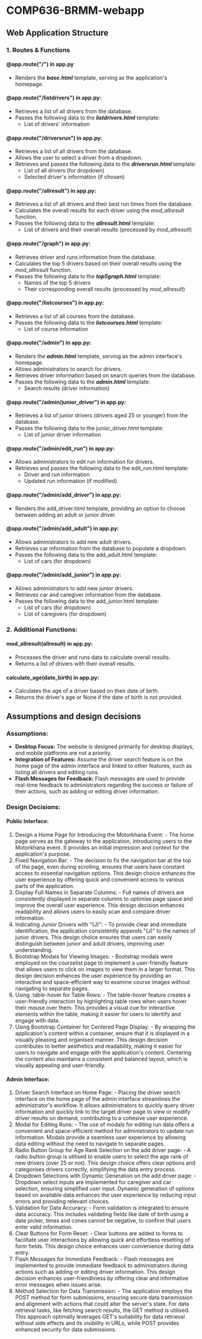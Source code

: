 # COMP636-BRMM-webapp
## Web Application Structure
### 1. Routes & Functions
  #### @app.route("/") in app.py
  - Renders the ***base.html*** template, serving as the application's homepage.
  #### @app.route("/listdrivers") in app.py:
  - Retrieves a list of all drivers from the database.
  - Passes the following data to the ***listdrivers.html*** template:
    - List of drivers' information
  #### @app.route("/driversrun") in app.py:
  - Retrieves a list of all drivers from the database.
  - Allows the user to select a driver from a dropdown.
  - Retrieves and passes the following data to the ***driversrun.html*** template:
    - List of all drivers (for dropdown)
    - Selected driver's information (if chosen)
  #### @app.route("/allresult") in app.py:
  - Retrieves a list of all drivers and their best run times from the database.
  - Calculates the overall results for each driver using the *mod_allresult* function.
  - Passes the following data to the ***allresult.html*** template:
    - List of drivers and their overall results (processed by *mod_allresult*)
  #### @app.route("/graph") in app.py:
  - Retrieves driver and runs information from the database.
  - Calculates the top 5 drivers based on their overall results using the *mod_allresult* function.
  - Passes the following data to the ***top5graph.html*** template:
    - Names of the top 5 drivers
    - Their corresponding overall results (processed by *mod_allresult*)
  #### @app.route("/listcourses") in app.py:
  - Retrieves a list of all courses from the database.
  - Passes the following data to the ***listcourses.html*** template:
    - List of course information
  #### @app.route("/admin") in app.py:
  - Renders the ***admin.html*** template, serving as the admin interface's homepage.
  - Allows administrators to search for drivers.
  - Retrieves driver information based on search queries from the database.
  - Passes the following data to the ***admin.html*** template:
    - Search results (driver information)
  #### @app.route("/admin/junior_driver") in app.py:
  - Retrieves a list of junior drivers (drivers aged 25 or younger) from the database.
  - Passes the following data to the junior_driver.html template:
    - List of junior driver information
  #### @app.route("/admin/edit_run") in app.py:
  - Allows administrators to edit run information for drivers.
  - Retrieves and passes the following data to the edit_run.html template:
    - Driver and run information
    - Updated run information (if modified)
  #### @app.route("/admin/add_driver") in app.py:
  - Renders the add_driver.html template, providing an option to choose between adding an adult or junior driver.
  #### @app.route("/admin/add_adult") in app.py:
  - Allows administrators to add new adult drivers.
  - Retrieves car information from the database to populate a dropdown.
  - Passes the following data to the add_adult.html template:
    - List of cars (for dropdown)
  #### @app.route("/admin/add_junior") in app.py:
  - Allows administrators to add new junior drivers.
  - Retrieves car and caregiver information from the database.
  - Passes the following data to the add_junior.html template:
    - List of cars (for dropdown)
    - List of caregivers (for dropdown)
### 2. Additional Functions:
#### mod_allresult(allresult) in app.py:
- Processes the driver and runs data to calculate overall results.
- Returns a list of drivers with their overall results.
#### calculate_age(date_birth) in app.py:
- Calculates the age of a driver based on their date of birth.
- Returns the driver's age or None if the date of birth is not provided.
## Assumptions and design decisions
### Assumptions:
- **Desktop Focus:** The website is designed primarily for desktop displays, and mobile platforms are not a priority.
- **Integration of Features:** Assume the driver search feature is on the home page of the admin interface and linked to other features, such as listing all drivers and editing runs.
- **Flash Messages for Feedback:** Flash messages are used to provide real-time feedback to administrators regarding the success or failure of their actions, such as adding or editing driver information.
### Design Decisions:
#### Public Interface:
  1.	Design a Home Page for Introducing the Motorkhana Event:
    - The home page serves as the gateway to the application, introducing users to the Motorkhana event. It provides an initial impression and context for the application's purpose.
  2.	Fixed Navigation Bar:
    - The decision to fix the navigation bar at the top of the page, even during scrolling, ensures that users have constant access to essential navigation options. This design choice enhances the user experience by offering quick and convenient access to various parts of the application.
  3.	Display Full Names in Separate Columns:
    - Full names of drivers are consistently displayed in separate columns to optimise page space and improve the overall user experience. This design decision enhances readability and allows users to easily scan and compare driver information.
  4.	Indicating Junior Drivers with "(J)":
    - To provide clear and immediate identification, the application consistently appends "(J)" to the names of junior drivers. This design choice ensures that users can easily distinguish between junior and adult drivers, improving user understanding.
  5.	Bootstrap Modals for Viewing Images:
    - Bootstrap modals were employed on the courselist page to implement a user-friendly feature that allows users to click on images to view them in a larger format. This design decision enhances the user experience by providing an interactive and space-efficient way to examine course images without navigating to separate pages.
  6.	Using .table-hover for Table Rows:
    - The table-hover feature creates a user-friendly interaction by highlighting table rows when users hover their mouse over them. This provides a visual cue for interactive elements within the table, making it easier for users to identify and engage with data.
  7.	Using Bootstrap Container for Centered Page Display:
    - By wrapping the application's content within a container, ensure that it is displayed in a visually pleasing and organised manner. This design decision contributes to better aesthetics and readability, making it easier for users to navigate and engage with the application's content. Centering the content also maintains a consistent and balanced layout, which is visually appealing and user-friendly.
#### Admin Interface:
  1.	Driver Search Interface on Home Page:
    - Placing the driver search interface on the home page of the admin interface streamlines the administrator's workflow. It allows administrators to quickly query driver information and quickly link to the target driver page to view or modify driver results on demand, contributing to a cohesive user experience.
  2.	Modal for Editing Runs:
    - The use of modals for editing run data offers a convenient and space-efficient method for administrators to update run information. Modals provide a seamless user experience by allowing data editing without the need to navigate to separate pages.
  3.	Radio Button Group for Age Rank Selection on the add driver page:
    - A radio button group is utilised to enable users to select the age rank of new drivers (over 25 or not). This design choice offers clear options and categorises drivers correctly, simplifying the data entry process.
  4.	Dropdown Selections with Dynamic Generation on the add driver page:
    - Dropdown select inputs are implemented for caregiver and car selection, ensuring simplified user input. Dynamic generation of options based on available data enhances the user experience by reducing input errors and providing relevant choices.
  5.	Validation for Data Accuracy:
    - Form validation is integrated to ensure data accuracy. This includes validating fields like date of birth using a date picker, times and cones cannot be negative, to confirm that users enter valid information.
  6.	Clear Buttons for Form Reset:
    - Clear buttons are added to forms to facilitate user interactions by allowing quick and effortless resetting of form fields. This design choice enhances user convenience during data entry.
  7.	Flash Messages for Immediate Feedback:
    - Flash messages are implemented to provide immediate feedback to administrators during actions such as adding or editing driver information. This design decision enhances user-friendliness by offering clear and informative error messages when issues arise.
  8.	Method Selection for Data Transmission:
    - The application employs the POST method for form submissions, ensuring secure data transmission and alignment with actions that could alter the server's state. For data retrieval tasks, like fetching search results, the GET method is utilised. This approach optimally leverages GET's suitability for data retrieval without side effects and its visibility in URLs, while POST provides enhanced security for data submissions.

